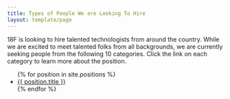 ```yaml
---
title: Types of People We are Looking To Hire
layout: template/page
---
```

18F is looking to hire talented technologists from around the country. While we are excited to meet talented folks from all backgrounds, we are currently seeking people from the following 10 categories. Click the link on each category to learn more about the position.

<ul>
{% for position in site.positions %}
	<li><a href="{{site.baseurl}}{{ position.url }}">{{ position.title }}</a></li>
{% endfor %}
</ul>